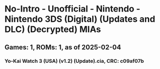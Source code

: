 # No-Intro - Unofficial - Nintendo - Nintendo 3DS (Digital) (Updates and DLC) (Decrypted) MIAs
## Games: 1, ROMs: 1, as of 2025-02-04
### Yo-Kai Watch 3 (USA) (v1.2) (Update).cia, CRC: c09af07b
